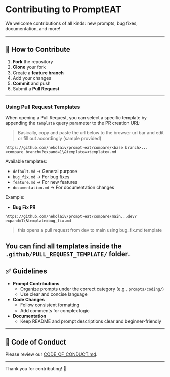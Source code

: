 # Contributing to PromptEAT

We welcome contributions of all kinds: new prompts, bug fixes, documentation, and more!

---

## 📜 How to Contribute
1. **Fork** the repository
2. **Clone** your fork
3. Create a **feature branch**
4. Add your changes
5. **Commit** and push
6. Submit a **Pull Request**

---
### Using Pull Request Templates
When opening a Pull Request, you can select a specific template by appending the `template` query parameter to the PR creation URL:
> Basically, copy and paste the url below to the browser url bar and edit or fill out accordingly (sample provided)

```
https://github.com/nekolaiv/prompt-eat/compare/<base branch>...<compare branch>?expand=1\&template=<template>.md
```

Available templates:
- `default.md` → General purpose
- `bug_fix.md` → For bug fixes
- `feature.md` → For new features
- `documentation.md` → For documentation changes

Example:
- **Bug Fix PR**  
```
https://github.com/nekolaiv/prompt-eat/compare/main...dev?expand=1\&template=bug_fix.md
```
> this opens a pull request from dev to main using bug_fix.md template
  
You can find all templates inside the `.github/PULL_REQUEST_TEMPLATE/` folder.
---

## ✅ Guidelines
- **Prompt Contributions**
  - Organize prompts under the correct category (e.g., `prompts/coding/`)
  - Use clear and concise language
- **Code Changes**
  - Follow consistent formatting
  - Add comments for complex logic
- **Documentation**
  - Keep README and prompt descriptions clear and beginner-friendly

---

## 🧾 Code of Conduct
Please review our [CODE_OF_CONDUCT.md](CODE_OF_CONDUCT.md).

---

Thank you for contributing! 🎉
